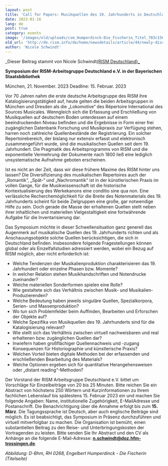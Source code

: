 ```yaml
---
layout: post
title: 'Call for Papers: Musikquellen des 19. Jahrhunderts in Deutschland: Herausforderungen und Chancen'
date: 2023-01-16
lang: de
post: true
category: events
image: '/images/old/uploads/csm_Humperdinck-Die_Fischerin_Titel_703c1566dc.jpg'
old_url: 'http://de.rism.info/de/home/newsdetails/article/44/newly-discovered-autograph-of-the-cantata-die-fischerin-by-engelbert-humperdinck-1.html'
author: 'Nicole Schwindt'
---
```


_Dieser Beitrag stammt von Nicole Schwindt[(RISM Deutschland)_](https://de.rism.info/de/organization.html "Opens external link in new window")

**Symposium der RISM-Arbeitsgruppe Deutschland e.V. in der Bayerischen Staatsbibliothek**

München, 21. November. 2023
Deadline: 15. Februar. 2023

Vor 70 Jahren nahm die erste deutsche Arbeitsgruppe des RISM ihre Katalogisierungstätigkeit auf, heute gelten die beiden Arbeitsgruppen in München und Dresden als die „Lokomotive“ des Répertoire International des Sources Musicales.
Wenngleich sich die Erfassung und Erschließung von Musikquellen auf deutschem Boden unterdessen auf einem beeindruckenden Niveau befinden und die Ergebnisse in Form einer frei zugänglichen Datenbank Forschung und Musikpraxis zur Verfügung stehen, harren noch zahlreiche Quellenbestände der Registrierung. Ein solcher Repertoirebereich, der bislang nur extensiv erfasst und elektronisch zusammengeführt wurde, sind die musikalischen Quellen seit dem 19. Jahrhundert. Die Pragmatik des Arbeitsprogramms von RISM und die exponentielle Vermehrung der Dokumente nach 1800 ließ eine lediglich unsystematische Aufnahme geboten erscheinen.

Ist es nicht an der Zeit, dass wir diese frühere Maxime des RISM hinter uns lassen? Die Diversifizierung des musikalischen Repertoires auch der „Romantik“, „Spät-“ und „Nachromantik“ ist in der künstlerischen Praxis im vollen Gange, für die Musikwissenschaft ist die historische Kontextualisierung des Werkekanons eine conditio sine qua non. Eine verlässliche Recherchemöglichkeit für die Breite des Notenmaterials des 19. Jahrhunderts scheint für beide Zielgruppen eine große, gar notwendige Hilfe zu sein. Doch gerade die Masse der erhaltenen Quellen stellt neben ihrer inhaltlichen und materiellen Vielgestaltigkeit eine fortwährende Aufgabe für die Inventarisierung dar.

Das Symposium möchte in dieser Schwellensituation ganz generell das Augenmerk auf musikalische Quellen des 19. Jahrhunderts richten und als Anschauungsobjekte solche Quellen berücksichtigen, die sich in Deutschland befinden. Insbesondere folgende Fragestellungen können global oder als Einzelfallstudien adressiert werden, wobei ein Bezug auf RISM möglich, aber nicht erforderlich ist:

- Welche Tendenzen der Musikalienproduktion charakterisieren das 19. Jahrhundert oder einzelne Phasen bzw. Momente?
- In welcher Relation stehen Musikhandschriften und Notendrucke zueinander?
- Welche materiellen Sonderformen spielen eine Rolle?
- Wie gestaltete sich das Verhältnis zwischen Musik- und Musikalien-Produzierenden?
- Welche Bedeutung haben jeweils singuläre Quellen, Spezialkorpora, Serien- und Massenproduktion?
- Wo tun sich Problemfelder beim Auffinden, Bearbeiten und Erforschen der Objekte auf?
- Welche Spezifika von Musikquellen des 19. Jahrhunderts sind für die Katalogisierung relevant?
- Wie stellt sich das Verhältnis zwischen virtuell nachweisbaren und real erhaltenen bzw. zugänglichen Quellen dar?
- Inwiefern haben großflächiger Quellennachweis und -zugang Konsequenzen für Historiographie und künstlerische Praxis?
- Welchen Vorteil bieten digitale Methoden bei der erfassenden und erschließenden Bearbeitung des Materials?
- Welche Optionen ergeben sich für quantitative Herangehensweisen oder „distant reading“-Methoden?

Der Vorstand der RISM Arbeitsgruppe Deutschland e.V. bittet um Vorschläge für Einzelbeiträge von 20 bis 25 Minuten. Bitte reichen Sie ein Abstract von höchstens 250 Wörtern und Kurzinformationen zu Ihrem fachlichen Lebenslauf bis spätestens 15. Februar 2023 ein und machen Sie folgende Angaben: Name, institutionelle Zugehörigkeit, E-MailAdresse und Postanschrift. Die Benachrichtigung über die Annahme erfolgt bis zum **15. März**.
Die Tagungssprache ist Deutsch, aber auch englische Beiträge sind möglich. Es ist beabsichtigt, das Symposium in Präsenz durchzuführen und virtuell mitverfolgbar zu machen.
Die Organisation ist bemüht, einen substantiellen Beitrag zu den Reise- und Unterbringungskosten der Vortragenden zu leisten. Bitte senden Sie Ihr Abstract und den CV als Anhänge an die folgende E-Mail-Adresse: **n.schwindt@doz.hfm-trossingen.de**.

_Abbildung: D-Bhm, RH 0268, Engelbert Humperdinck - Die Fischerin (Titelseite)_
